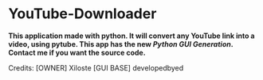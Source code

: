 # YouTube-Downloader
**This application made with python. It will convert any YouTube link into a video, using pytube. This app has the new *Python GUI Generation*. Contact me if you want the source code.**

Credits:
[OWNER] Xiloste
[GUI BASE] developedbyed
